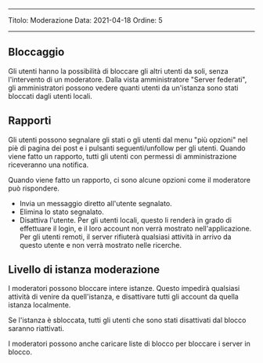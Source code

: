 - - -
Titolo: Moderazione Data: 2021-04-18 Ordine: 5
- - -

## Bloccaggio
Gli utenti hanno la possibilità di bloccare gli altri utenti da soli, senza l'intervento di un moderatore. Dalla vista amministratore "Server federati", gli amministratori possono vedere quanti utenti da un'istanza sono stati bloccati dagli utenti locali.

## Rapporti
Gli utenti possono segnalare gli stati o gli utenti dal menu "più opzioni" nel piè di pagina dei post e i pulsanti seguenti/unfollow per gli utenti. Quando viene fatto un rapporto, tutti gli utenti con permessi di amministrazione riceveranno una notifica.

Quando viene fatto un rapporto, ci sono alcune opzioni come il moderatore può rispondere.
- Invia un messaggio diretto all'utente segnalato.
- Elimina lo stato segnalato.
- Disattiva l'utente. Per gli utenti locali, questo li renderà in grado di effettuare il login, e il loro account non verrà mostrato nell'applicazione. Per gli utenti remoti, il server rifiuterà qualsiasi attività in arrivo da questo utente e non verrà mostrato nelle ricerche.

## Livello di istanza moderazione
I moderatori possono bloccare intere istanze. Questo impedirà qualsiasi attività di venire da quell'istanza, e disattivare tutti gli account da quella istanza localmente.

Se l'istanza è sbloccata, tutti gli utenti che sono stati disattivati dal blocco saranno riattivati.

I moderatori possono anche caricare liste di blocco per bloccare i server in blocco.
